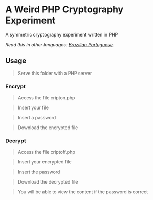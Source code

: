 # A Weird PHP Cryptography Experiment

A symmetric cryptography experiment written in PHP

*Read this in other languages: [Brazilian Portuguese](README.md).*

## Usage

> Serve this folder with a PHP server

### Encrypt

> Access the file cripton.php

> Insert your file

> Insert a password

> Download the encrypted file

### Decrypt

> Access the file criptoff.php

> Insert your encrypted file

> Insert the password

> Download the decrypted file

> You will be able to view the content if the password is correct